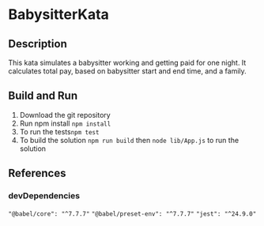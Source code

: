 # BabysitterKata

## Description

This kata simulates a babysitter working and getting paid for one night. It calculates total pay, based on babysitter start and end time, and a family.

## Build and Run

1. Download the git repository
2. Run npm install `npm install`
3. To run the tests`npm test`
4. To build the solution
   `npm run build`
   then
   `node lib/App.js`
   to run the solution

## References

### devDependencies

`"@babel/core": "^7.7.7"`
`"@babel/preset-env": "^7.7.7"`
`"jest": "^24.9.0"`
